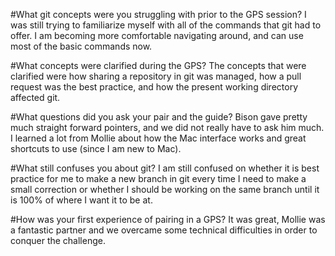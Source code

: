 #What git concepts were you struggling with prior to the GPS session?
I was still trying to familiarize myself with all of the commands that git had to offer.  I am becoming more comfortable navigating around, and can use most of the basic commands now.

#What concepts were clarified during the GPS?
The concepts that were clarified were how sharing a repository in git was managed, how a pull request was the best practice, and how the present working directory affected git.

#What questions did you ask your pair and the guide?
Bison gave pretty much straight forward pointers, and we did not really have to ask him much.  I learned a lot from Mollie about how the Mac interface works and great shortcuts to use (since I am new to Mac).

#What still confuses you about git?
I am still confused on whether it is best practice for me to make a new branch in git every time I need to make a small correction or whether I should be working on the same branch until it is 100% of where I want it to be at.

#How was your first experience of pairing in a GPS?
It was great, Mollie was a fantastic partner and we overcame some technical difficulties in order to conquer the challenge.
